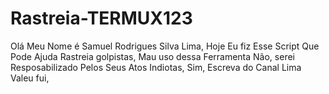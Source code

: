 # Rastreia-TERMUX123
Olá Meu Nome é Samuel Rodrigues Silva Lima, Hoje Eu fiz Esse Script Que Pode Ajuda Rastreia golpistas, Mau uso dessa Ferramenta Não, serei Resposabilizado Pelos Seus Atos Indiotas, Sim, Escreva do Canal Lima Valeu fui, 
